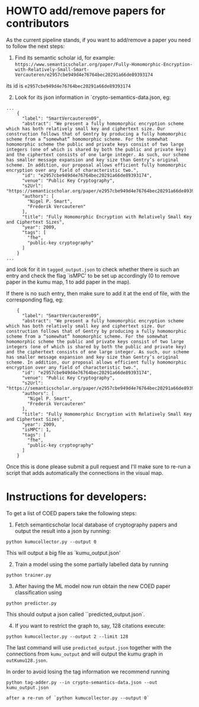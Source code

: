 # HOWTO add/remove papers for contributors

As the current pipeline stands, if you want to add/remove a paper you need to follow the next steps:

1. Find its semantic scholar id, for example: `https://www.semanticscholar.org/paper/Fully-Homomorphic-Encryption-with-Relatively-Small-Smart-Vercauteren/e2957cbe949d4e76764bec20291a66de89393174`

its id is `e2957cbe949d4e76764bec20291a66de89393174`

2. Look for its json information in `crypto-semantics-data.json, eg:
```
...
    {
      "label": "SmartVercauteren09",
      "abstract": "We present a fully homomorphic encryption scheme which has both relatively small key and ciphertext size. Our construction follows that of Gentry by producing a fully homomorphic scheme from a “somewhat” homomorphic scheme. For the somewhat homomorphic scheme the public and private keys consist of two large integers (one of which is shared by both the public and private key) and the ciphertext consists of one large integer. As such, our scheme has smaller message expansion and key size than Gentry’s original scheme. In addition, our proposal allows efficient fully homomorphic encryption over any field of characteristic two.",
      "id": "e2957cbe949d4e76764bec20291a66de89393174",
      "venue": "Public Key Cryptography",
      "s2Url": "https://semanticscholar.org/paper/e2957cbe949d4e76764bec20291a66de89393174",
      "authors": [
        "Nigel P. Smart",
        "Frederik Vercauteren"
      ],
      "title": "Fully Homomorphic Encryption with Relatively Small Key and Ciphertext Sizes",
      "year": 2009,
      "tags": [
        "fhe",
        "public-key cryptography"
      ]
    }
...
```

and look for it in `tagged_output.json` to check whether there is such an entry and check the flag `isMPC'
to be set up accordingly (0 to remove paper in the kumu map, 1 to add paper in the map).

If there is no such entry, then make sure to add it at the end of file, with the corresponding flag, eg:
```
    {
      "label": "SmartVercauteren09",
      "abstract": "We present a fully homomorphic encryption scheme which has both relatively small key and ciphertext size. Our construction follows that of Gentry by producing a fully homomorphic scheme from a “somewhat” homomorphic scheme. For the somewhat homomorphic scheme the public and private keys consist of two large integers (one of which is shared by both the public and private key) and the ciphertext consists of one large integer. As such, our scheme has smaller message expansion and key size than Gentry’s original scheme. In addition, our proposal allows efficient fully homomorphic encryption over any field of characteristic two.",
      "id": "e2957cbe949d4e76764bec20291a66de89393174",
      "venue": "Public Key Cryptography",
      "s2Url": "https://semanticscholar.org/paper/e2957cbe949d4e76764bec20291a66de89393174",
      "authors": [
        "Nigel P. Smart",
        "Frederik Vercauteren"
      ],
      "title": "Fully Homomorphic Encryption with Relatively Small Key and Ciphertext Sizes",
      "year": 2009,
      "isMPC": 1,
      "tags": [
        "fhe",
        "public-key cryptography"
      ]
    }
```
 
Once this is done please submit a pull request and I'll make sure to re-run a script that adds automatically
the connections in the visual map.

# Instructions for developers:

To get a list of COED papers take the following steps:

1. Fetch semanticscholar local database of cryptography papers
and output the result into a json by running:

```
python kumucollector.py --output 0
```
This will output a big file as `kumu_output.json'

2. Train a model using the some partially labelled data by running
```
python trainer.py
```
3. After having the ML model now run obtain the new COED paper classification
using 
```
python predictor.py
```
This should output a json called ``predicted_output.json`.

4. If you want to restrict the graph to, say, 128 citations execute:
```
python kumucollector.py --output 2 --limit 128

```

The last command will use `predicted_output.json` together with the connections
from `kumu_output` and will output the kumu graph in `outKumu128.json`.

In order to avoid losing the tag information we recommend running

```
python tag-adder.py --in crypto-semantics-data.json --out kumu_output.json
```
```
after a re-run of `python kumucollector.py --output 0`



